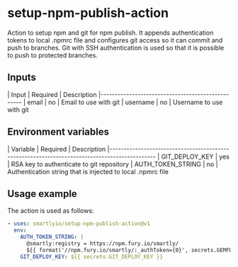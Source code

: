 
# setup-npm-publish-action

Action to setup npm and git for npm publish. It appends authentication tokens to local .npmrc file and configures git access so it can commit and push to branches. Git with SSH authentication is used so that it is possible to push to protected branches.

## Inputs

| Input    | Required  | Description
|--------------------------------------------------
| email    | no        | Email to use with git
| username | no        | Username to use with git

## Environment variables

| Variable          | Required  | Description
|----------------------------------------------------------------------------------------------
| GIT_DEPLOY_KEY    | yes       | RSA key to authenticate to git repository
| AUTH_TOKEN_STRING | no        | Authentication string that is injected to local .npmrc file


## Usage example

The action is used as follows:

```yaml
- uses: smartlyio/setup-npm-publish-action@v1
  env:
    AUTH_TOKEN_STRING: |
      @smartly:registry = https://npm.fury.io/smartly/
      ${{ format('//npm.fury.io/smartly/:_authToken={0}', secrets.GEMFURY_TOKEN) }}
    GIT_DEPLOY_KEY: ${{ secrets.GIT_DEPLOY_KEY }}
```
